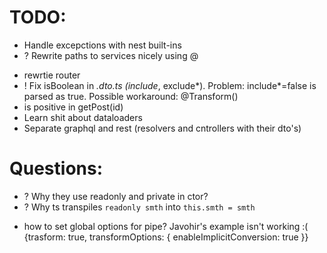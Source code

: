 # TODO:
<!-- * Add prefix api, using separate module -->
<!-- * Add *.dto.ts -->
<!-- * Add pipes for validation query and body  -->
* Handle excepctions with nest built-ins
* ? Rewrite paths to services nicely using @
<!-- * ? Share PrismaService as global? service with posts/users/accountService -->
<!-- * Don't check if the email is in use when creating user, use try..catch instead -->
* rewrtie router
* ! Fix isBoolean in *.dto.ts (include*, exclude*). Problem: include*=false is parsed as true. Possible workaround: @Transform()
* is positive in getPost(id)
* Learn shit about dataloaders
* Separate graphql and rest (resolvers and cntrollers with their dto's)

# Questions:
<!-- * Do I need to preserve migrations from older project? -->
* ? Why they use readonly and private in ctor?
* ? Why ts transpiles `readonly smth` into `this.smth = smth`
<!-- * Where is it best to define readingSpeed -->
<!-- * Structure for users and account service and routes -->
<!-- * Can/should I use interfaces from prisma in services? -->
<!-- * DTO for query params? or just interface? -->
* how to set global options for pipe? Javohir's example isn't working :(
   {trasform: true, transformOptions: { enableImplicitConversion: true }}
<!-- * how to attach user to request and should I? -->
<!-- * auth using guard instead of middleware? -->
<!-- * is it ok to use dto as interface in service (e.g. getUsers())
: YES -->
<!-- * throw error instead of returning false in canActivate()
Answer: YES -->
<!-- `an unknown value was passed to the validate function` when using global pipe:
Anser: add class-validator  -->
<!-- Should I NOT expose passwordHash in model? -->
<!-- Use `select { content: false }` to decrease bandwidth (server <-> db)?
it'll make little to no difference -->
<!-- How to use @ArgsType for pagination?
:USER DAMN InputType! It should be an object -->
<!-- Naming for modules: plural or singiular? post(s).service.ts
ans: yes -->

